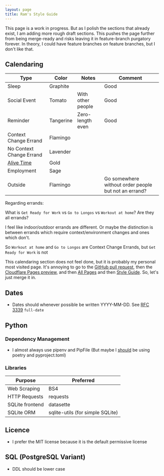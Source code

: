 ```yaml
---
layout: page
title: Ram's Style Guide
---
```


This page is a work in progress. But as I polish the sections that already exist, I am adding more rough draft sections. This pushes the page further from being merge-ready and risks leaving it in feature-branch purgatory forever. In theory, I could have feature branches on feature branches, but I don't like that.


## Calendaring

<!-- 
Color Name: Tomato, Hex Code: #D50000
Color Name: Flamingo, Hex Code: #E67C73
Color Name: Tangerine, Hex Code: #F4511E
Color Name: Banana, Hex Code: #F6BF26
Color Name: Sage, Hex Code: #33B679
Color Name: Basil, Hex Code: #0B8043
Color Name: Peacock, Hex Code: #039BE5
Color Name: Blueberry, Hex Code: #3F51B5
Color Name: Lavender, Hex Code: #7986CB
Color Name: Grape, Hex Code: #8E24AA
Color Name: Graphite, Hex Code: #616161
Color Name: Calendar colour, Hex Code: #4285F4
-->

| Type                                                                           | Color     | Notes             | Comment                                              |
|--------------------------------------------------------------------------------|-----------|-------------------|------------------------------------------------------|
| Sleep                                                                          | Graphite  |                   | Good                                                 |
| Social Event                                                                   | Tomato    | With other people | Good                                                 |
| Reminder                                                                       | Tangerine | Zero-length even  | Good                                                 |
| Context Change Errand                                                          | Flamingo  |                   |                                                      |
| No Context Change Errand                                                       | Lavender  |                   |                                                      |
| [Alive Time](https://ryanholiday.net/will-you-choose-alive-time-or-dead-time/) | Gold      |                   |                                                      |
| Employment                                                                     | Sage      |                   |                                                      |
| Outside                                                                        | Flamingo  |                   | Go somewhere without order people but not an errand? |                                                                        |

Regarding errands:

What is `Get Ready for Work` vs `Go to Longos` vs `Workout at home`? Are they all errands? 

I feel like indoor/outdoor errands are different. Or maybe the distinction is between errands which require context/environment changes and ones which don't.  

So `Workout at home` and `Go to Longos` are Context Change Errands, but `Get Ready for Work` is not

This calendaring section does not feel done, but it is probably my personal most visited page. It's annoying to go to the [GitHub pull request](https://github.com/RamVasuthevan/Personal-Website/pull/458), then the [Cloudflare Pages preview](https://style-guide-calendaring.personal-website-a13.pages.dev/), and then [All Pages](https://style-guide-calendaring.personal-website-a13.pages.dev/all-pages) and then [Style Guide](https://style-guide-calendaring.personal-website-a13.pages.dev/style-guide). So, let's just merge it in.

## Dates

- Dates should whenever possible be written YYYY-MM-DD. See [RFC 3339](https://www.rfc-editor.org/rfc/rfc3339#section-5.6) `full-date`

## Python

### Dependency Management
- I almost always use pipenv and PipFile (But maybe I [should](https://til.simonwillison.net/python/pyproject) be using poetry and pyproject.toml)

### Libraries

| Purpose               | Preferred                        |
|-----------------------|----------------------------------|
| Web Scraping          | BS4        |
| HTTP Requests         | requests                         |
| SQLite frontend      | datasette                        |
| SQLite ORM     | sqlite-utils (for simple SQLite) |


## Licence
- I prefer the MIT license because it is the default permissive license

## SQL (PostgreSQL Variant)

- DDL should be lower case
